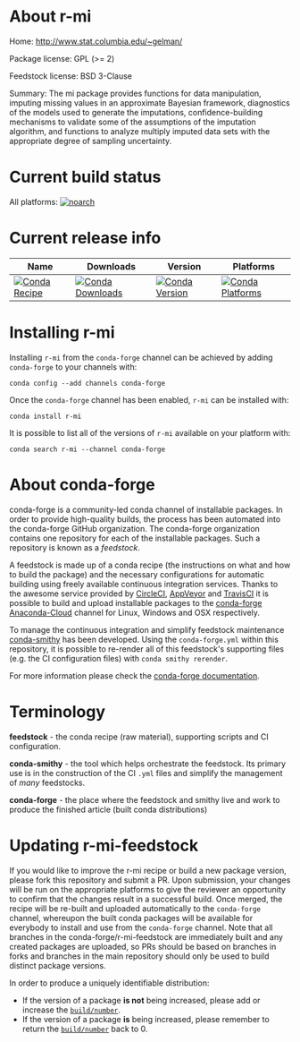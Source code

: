 About r-mi
==========

Home: http://www.stat.columbia.edu/~gelman/

Package license: GPL (>= 2)

Feedstock license: BSD 3-Clause

Summary: The mi package provides functions for data manipulation, imputing missing values in an approximate Bayesian framework, diagnostics of the models used to generate the imputations, confidence-building mechanisms to validate some of the assumptions of the imputation algorithm, and functions to analyze multiply imputed data sets with the appropriate degree of sampling uncertainty.



Current build status
====================

All platforms:
[![noarch](https://img.shields.io/circleci/project/github/conda-forge/r-mi-feedstock/master.svg?label=noarch)](https://circleci.com/gh/conda-forge/r-mi-feedstock)

Current release info
====================

| Name | Downloads | Version | Platforms |
| --- | --- | --- | --- |
| [![Conda Recipe](https://img.shields.io/badge/recipe-r--mi-green.svg)](https://anaconda.org/conda-forge/r-mi) | [![Conda Downloads](https://img.shields.io/conda/dn/conda-forge/r-mi.svg)](https://anaconda.org/conda-forge/r-mi) | [![Conda Version](https://img.shields.io/conda/vn/conda-forge/r-mi.svg)](https://anaconda.org/conda-forge/r-mi) | [![Conda Platforms](https://img.shields.io/conda/pn/conda-forge/r-mi.svg)](https://anaconda.org/conda-forge/r-mi) |

Installing r-mi
===============

Installing `r-mi` from the `conda-forge` channel can be achieved by adding `conda-forge` to your channels with:

```
conda config --add channels conda-forge
```

Once the `conda-forge` channel has been enabled, `r-mi` can be installed with:

```
conda install r-mi
```

It is possible to list all of the versions of `r-mi` available on your platform with:

```
conda search r-mi --channel conda-forge
```


About conda-forge
=================

conda-forge is a community-led conda channel of installable packages.
In order to provide high-quality builds, the process has been automated into the
conda-forge GitHub organization. The conda-forge organization contains one repository
for each of the installable packages. Such a repository is known as a *feedstock*.

A feedstock is made up of a conda recipe (the instructions on what and how to build
the package) and the necessary configurations for automatic building using freely
available continuous integration services. Thanks to the awesome service provided by
[CircleCI](https://circleci.com/), [AppVeyor](https://www.appveyor.com/)
and [TravisCI](https://travis-ci.org/) it is possible to build and upload installable
packages to the [conda-forge](https://anaconda.org/conda-forge)
[Anaconda-Cloud](https://anaconda.org/) channel for Linux, Windows and OSX respectively.

To manage the continuous integration and simplify feedstock maintenance
[conda-smithy](https://github.com/conda-forge/conda-smithy) has been developed.
Using the ``conda-forge.yml`` within this repository, it is possible to re-render all of
this feedstock's supporting files (e.g. the CI configuration files) with ``conda smithy rerender``.

For more information please check the [conda-forge documentation](https://conda-forge.org/docs/).

Terminology
===========

**feedstock** - the conda recipe (raw material), supporting scripts and CI configuration.

**conda-smithy** - the tool which helps orchestrate the feedstock.
                   Its primary use is in the construction of the CI ``.yml`` files
                   and simplify the management of *many* feedstocks.

**conda-forge** - the place where the feedstock and smithy live and work to
                  produce the finished article (built conda distributions)


Updating r-mi-feedstock
=======================

If you would like to improve the r-mi recipe or build a new
package version, please fork this repository and submit a PR. Upon submission,
your changes will be run on the appropriate platforms to give the reviewer an
opportunity to confirm that the changes result in a successful build. Once
merged, the recipe will be re-built and uploaded automatically to the
`conda-forge` channel, whereupon the built conda packages will be available for
everybody to install and use from the `conda-forge` channel.
Note that all branches in the conda-forge/r-mi-feedstock are
immediately built and any created packages are uploaded, so PRs should be based
on branches in forks and branches in the main repository should only be used to
build distinct package versions.

In order to produce a uniquely identifiable distribution:
 * If the version of a package **is not** being increased, please add or increase
   the [``build/number``](https://conda.io/docs/user-guide/tasks/build-packages/define-metadata.html#build-number-and-string).
 * If the version of a package **is** being increased, please remember to return
   the [``build/number``](https://conda.io/docs/user-guide/tasks/build-packages/define-metadata.html#build-number-and-string)
   back to 0.
